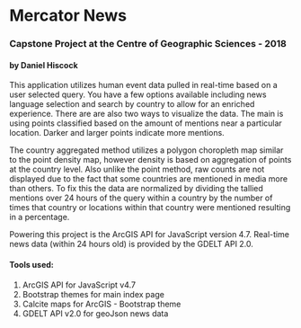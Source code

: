 # Mercator News
### Capstone Project at the Centre of Geographic Sciences - 2018
#### by Daniel Hiscock

This application utilizes human event data pulled in real-time based on a user selected query. You have a few options available including news language selection and search by country to allow for an enriched experience. There are are also two ways to visualize the data. The main is using points classified based on the amount of mentions near a particular location. Darker and larger points indicate more mentions. 

The country aggregated method utilizes a polygon choropleth map similar to the point density map, however density is based on aggregation of points at the country level. Also unlike the point method, raw counts are not displayed due to the fact that some countries are mentioned in media more than others. To fix this the data are normalized by dividing the tallied mentions over 24 hours of the query within a country by the number of times that country or locations within that country were mentioned resulting in a percentage. 

Powering this project is the ArcGIS API for JavaScript version 4.7. Real-time news data (within 24 hours old) is provided by the GDELT API 2.0.

#### Tools used:
1. ArcGIS API for JavaScript v4.7
2. Bootstrap themes for main index page
3. Calcite maps for ArcGIS - Bootstrap theme
4. GDELT API v2.0 for geoJson news data
